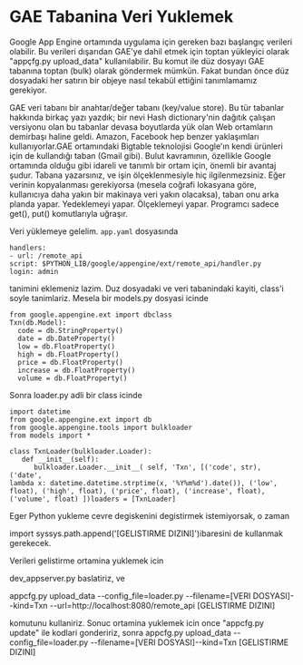 # GAE Tabanina Veri Yuklemek

Google App Engine ortamında uygulama için gereken bazı başlangıç
verileri olabilir. Bu verileri dışarıdan GAE'ye dahil etmek için
toptan yükleyici olarak "appçfg.py upload_data" kullanılabilir. Bu
komut ile düz dosyayı GAE tabanına toptan (bulk) olarak göndermek
mümkün. Fakat bundan önce düz dosyadaki her satırın bir objeye nasıl
tekabül ettiğini tanımlamamız gerekiyor.

GAE veri tabanı bir anahtar/değer tabanı (key/value store). Bu tür
tabanlar hakkında birkaç yazı yazdık; bir nevi Hash dictionary'nin
dağıtık çalışan versiyonu olan bu tabanlar devasa boyutlarda yük olan
Web ortamların demirbaşı haline geldi. Amazon, Facebook hep benzer
yaklaşımları kullanıyorlar.GAE ortamındaki Bigtable teknolojisi
Google'ın kendi ürünleri için de kullandığı taban (Gmail gibi). Bulut
kavramının, özellikle Google ortamında olduğu gibi idareli ve tanımlı
bir ortam için, önemli bir avantaj şudur. Tabana yazarsınız, ve işin
ölçeklenmesiyle hiç ilgilenmezsiniz. Eğer verinin kopyalanması
gerekiyorsa (mesela coğrafi lokasyana göre, kullanıcıya daha yakın bir
makinaya veri yakın olacaksa), taban onu arka planda
yapar. Yedeklemeyi yapar. Ölçeklemeyi yapar. Programcı sadece get(),
put() komutlarıyla uğraşır.

Veri yüklemeye gelelim. `app.yaml` dosyasında

```
handlers:
- url: /remote_api
script: $PYTHON_LIB/google/appengine/ext/remote_api/handler.py
login: admin
```

tanimini eklemeniz lazim. Duz dosyadaki ve veri tabanindaki kayiti,
class'i soyle tanimlariz. Mesela bir models.py dosyasi icinde

```
from google.appengine.ext import dbclass
Txn(db.Model):
  code = db.StringProperty()
  date = db.DateProperty()
  low = db.FloatProperty()
  high = db.FloatProperty()
  price = db.FloatProperty()
  increase = db.FloatProperty()
  volume = db.FloatProperty()
```

Sonra loader.py adli bir class icinde

```
import datetime
from google.appengine.ext import db
from google.appengine.tools import bulkloader
from models import *

class TxnLoader(bulkloader.Loader):
   def __init__(self):
      bulkloader.Loader.__init__( self, 'Txn', [('code', str), ('date',
lambda x: datetime.datetime.strptime(x, '%Y%m%d').date()), ('low',
float), ('high', float), ('price', float), ('increase', float),
('volume', float) ])loaders = [TxnLoader]
```

Eger Python yukleme cevre degiskenini degistirmek istemiyorsak, o
zaman

import syssys.path.append('[GELISTIRME DIZINI]')ibaresini de kullanmak
gerekecek.

Verileri gelistirme ortamina yuklemek icin

dev_appserver.py baslatiriz, ve

appcfg.py upload_data --config_file=loader.py --filename=[VERI
DOSYASI]--kind=Txn --url=http://localhost:8080/remote_api [GELISTIRME
DIZINI]

komutunu kullaniriz. Sonuc ortamina yuklemek icin once "appcfg.py
update" ile kodlari gondeririz, sonra appcfg.py upload_data
--config_file=loader.py --filename=[VERI DOSYASI]--kind=Txn
[GELISTIRME DIZINI]





